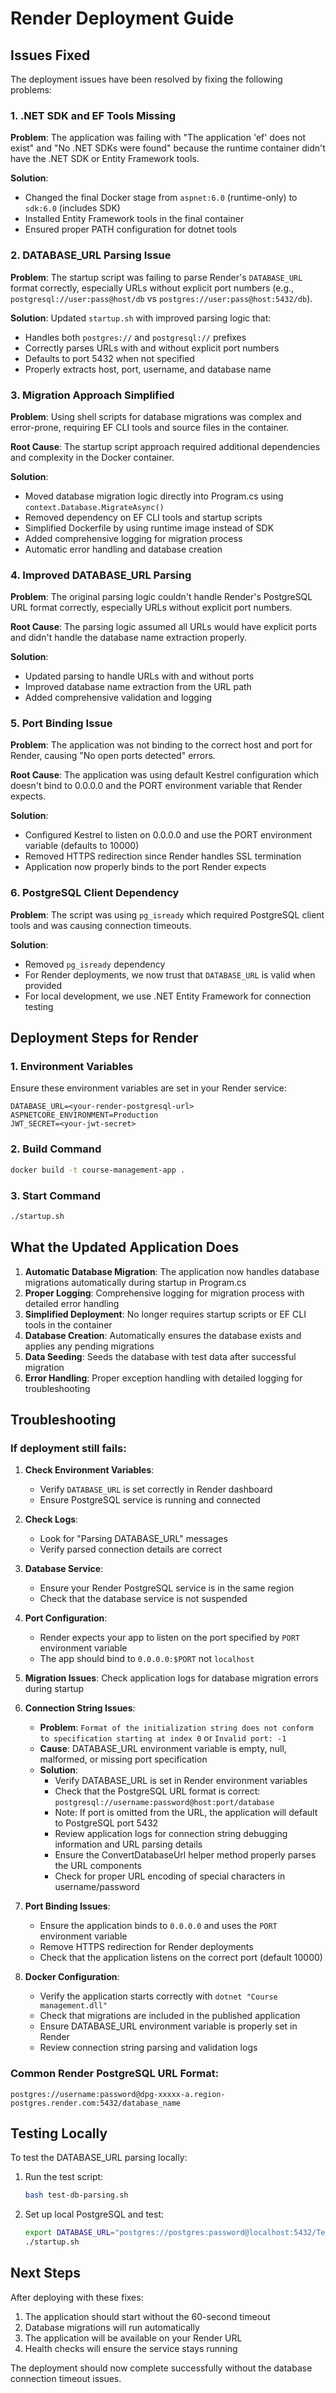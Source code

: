 # Render Deployment Guide

## Issues Fixed

The deployment issues have been resolved by fixing the following problems:

### 1. .NET SDK and EF Tools Missing
**Problem**: The application was failing with "The application 'ef' does not exist" and "No .NET SDKs were found" because the runtime container didn't have the .NET SDK or Entity Framework tools.

**Solution**: 
- Changed the final Docker stage from `aspnet:6.0` (runtime-only) to `sdk:6.0` (includes SDK)
- Installed Entity Framework tools in the final container
- Ensured proper PATH configuration for dotnet tools

### 2. DATABASE_URL Parsing Issue
**Problem**: The startup script was failing to parse Render's `DATABASE_URL` format correctly, especially URLs without explicit port numbers (e.g., `postgresql://user:pass@host/db` vs `postgres://user:pass@host:5432/db`).

**Solution**: Updated `startup.sh` with improved parsing logic that:
- Handles both `postgres://` and `postgresql://` prefixes
- Correctly parses URLs with and without explicit port numbers
- Defaults to port 5432 when not specified
- Properly extracts host, port, username, and database name

### 3. Migration Approach Simplified
**Problem**: Using shell scripts for database migrations was complex and error-prone, requiring EF CLI tools and source files in the container.

**Root Cause**: The startup script approach required additional dependencies and complexity in the Docker container.

**Solution**:
- Moved database migration logic directly into Program.cs using `context.Database.MigrateAsync()`
- Removed dependency on EF CLI tools and startup scripts
- Simplified Dockerfile by using runtime image instead of SDK
- Added comprehensive logging for migration process
- Automatic error handling and database creation

### 4. Improved DATABASE_URL Parsing
**Problem**: The original parsing logic couldn't handle Render's PostgreSQL URL format correctly, especially URLs without explicit port numbers.

**Root Cause**: The parsing logic assumed all URLs would have explicit ports and didn't handle the database name extraction properly.

**Solution**:
- Updated parsing to handle URLs with and without ports
- Improved database name extraction from the URL path
- Added comprehensive validation and logging

### 5. Port Binding Issue
**Problem**: The application was not binding to the correct host and port for Render, causing "No open ports detected" errors.

**Root Cause**: The application was using default Kestrel configuration which doesn't bind to 0.0.0.0 and the PORT environment variable that Render expects.

**Solution**:
- Configured Kestrel to listen on 0.0.0.0 and use the PORT environment variable (defaults to 10000)
- Removed HTTPS redirection since Render handles SSL termination
- Application now properly binds to the port Render expects

### 6. PostgreSQL Client Dependency
**Problem**: The script was using `pg_isready` which required PostgreSQL client tools and was causing connection timeouts.

**Solution**: 
- Removed `pg_isready` dependency
- For Render deployments, we now trust that `DATABASE_URL` is valid when provided
- For local development, we use .NET Entity Framework for connection testing

## Deployment Steps for Render

### 1. Environment Variables
Ensure these environment variables are set in your Render service:

```
DATABASE_URL=<your-render-postgresql-url>
ASPNETCORE_ENVIRONMENT=Production
JWT_SECRET=<your-jwt-secret>
```

### 2. Build Command
```bash
docker build -t course-management-app .
```

### 3. Start Command
```bash
./startup.sh
```

## What the Updated Application Does

1. **Automatic Database Migration**: The application now handles database migrations automatically during startup in Program.cs
2. **Proper Logging**: Comprehensive logging for migration process with detailed error handling
3. **Simplified Deployment**: No longer requires startup scripts or EF CLI tools in the container
4. **Database Creation**: Automatically ensures the database exists and applies any pending migrations
5. **Data Seeding**: Seeds the database with test data after successful migration
6. **Error Handling**: Proper exception handling with detailed logging for troubleshooting

## Troubleshooting

### If deployment still fails:

1. **Check Environment Variables**:
   - Verify `DATABASE_URL` is set correctly in Render dashboard
   - Ensure PostgreSQL service is running and connected

2. **Check Logs**:
   - Look for "Parsing DATABASE_URL" messages
   - Verify parsed connection details are correct

3. **Database Service**:
   - Ensure your Render PostgreSQL service is in the same region
   - Check that the database service is not suspended

4. **Port Configuration**:
   - Render expects your app to listen on the port specified by `PORT` environment variable
   - The app should bind to `0.0.0.0:$PORT` not `localhost`

5. **Migration Issues**: Check application logs for database migration errors during startup

6. **Connection String Issues**:
   - **Problem**: `Format of the initialization string does not conform to specification starting at index 0` or `Invalid port: -1`
   - **Cause**: DATABASE_URL environment variable is empty, null, malformed, or missing port specification
   - **Solution**: 
     - Verify DATABASE_URL is set in Render environment variables
     - Check that the PostgreSQL URL format is correct: `postgresql://username:password@host:port/database`
     - Note: If port is omitted from the URL, the application will default to PostgreSQL port 5432
     - Review application logs for connection string debugging information and URL parsing details
     - Ensure the ConvertDatabaseUrl helper method properly parses the URL components
     - Check for proper URL encoding of special characters in username/password

7. **Port Binding Issues**:
   - Ensure the application binds to `0.0.0.0` and uses the `PORT` environment variable
   - Remove HTTPS redirection for Render deployments
   - Check that the application listens on the correct port (default 10000)

8. **Docker Configuration**:
   - Verify the application starts correctly with `dotnet "Course management.dll"`
   - Check that migrations are included in the published application
   - Ensure DATABASE_URL environment variable is properly set in Render
   - Review connection string parsing and validation logs

### Common Render PostgreSQL URL Format:
```
postgres://username:password@dpg-xxxxx-a.region-postgres.render.com:5432/database_name
```

## Testing Locally

To test the DATABASE_URL parsing locally:

1. Run the test script:
   ```bash
   bash test-db-parsing.sh
   ```

2. Set up local PostgreSQL and test:
   ```bash
   export DATABASE_URL="postgres://postgres:password@localhost:5432/Techfrontio"
   ./startup.sh
   ```

## Next Steps

After deploying with these fixes:

1. The application should start without the 60-second timeout
2. Database migrations will run automatically
3. The application will be available on your Render URL
4. Health checks will ensure the service stays running

The deployment should now complete successfully without the database connection timeout issues.